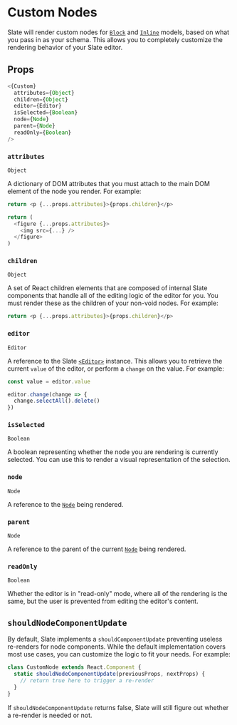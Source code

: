 # Custom Nodes

Slate will render custom nodes for [`Block`](../slate/block.md) and [`Inline`](../slate/inline.md) models, based on what you pass in as your schema. This allows you to completely customize the rendering behavior of your Slate editor.

## Props

```js
<{Custom}
  attributes={Object}
  children={Object}
  editor={Editor}
  isSelected={Boolean}
  node={Node}
  parent={Node}
  readOnly={Boolean}
/>
```

### `attributes`

`Object`

A dictionary of DOM attributes that you must attach to the main DOM element of the node you render. For example:

```js
return <p {...props.attributes}>{props.children}</p>
```

```js
return (
  <figure {...props.attributes}>
    <img src={...} />
  </figure>
)
```

### `children`

`Object`

A set of React children elements that are composed of internal Slate components that handle all of the editing logic of the editor for you. You must render these as the children of your non-void nodes. For example:

```js
return <p {...props.attributes}>{props.children}</p>
```

### `editor`

`Editor`

A reference to the Slate [`<Editor>`](./editor.md) instance. This allows you to retrieve the current `value` of the editor, or perform a `change` on the value. For example:

```js
const value = editor.value
```

```js
editor.change(change => {
  change.selectAll().delete()
})
```

### `isSelected`

`Boolean`

A boolean representing whether the node you are rendering is currently selected. You can use this to render a visual representation of the selection.

### `node`

`Node`

A reference to the [`Node`](../slate/node.md) being rendered.

### `parent`

`Node`

A reference to the parent of the current [`Node`](../slate/node.md) being rendered.

### `readOnly`

`Boolean`

Whether the editor is in "read-only" mode, where all of the rendering is the same, but the user is prevented from editing the editor's content.

## `shouldNodeComponentUpdate`

By default, Slate implements a `shouldComponentUpdate` preventing useless re-renders for node components. While the default implementation covers most use cases, you can customize the logic to fit your needs. For example:

```js
class CustomNode extends React.Component {
  static shouldNodeComponentUpdate(previousProps, nextProps) {
    // return true here to trigger a re-render
  }
}
```

If `shouldNodeComponentUpdate` returns false, Slate will still figure out whether a re-render is needed or not.
